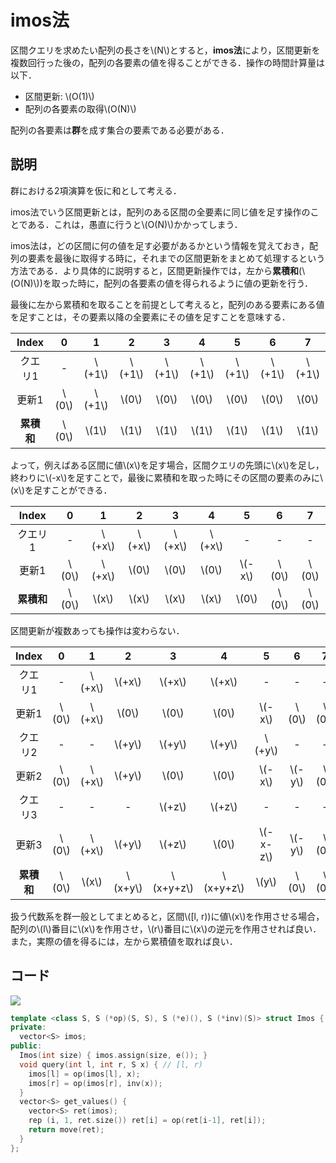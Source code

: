 # imos法
区間クエリを求めたい配列の長さを\\(N\\)とすると，**imos法**により，区間更新を複数回行った後の，配列の各要素の値を得ることができる．操作の時間計算量は以下．
- 区間更新: \\(O(1)\\)
- 配列の各要素の取得\\(O(N)\\)

配列の各要素は**群**を成す集合の要素である必要がある．

## 説明
群における2項演算を仮に和として考える．

imos法でいう区間更新とは，配列のある区間の全要素に同じ値を足す操作のことである．これは，愚直に行うと\\(O(N)\\)かかってしまう．

imos法は，どの区間に何の値を足す必要があるかという情報を覚えておき，配列の要素を最後に取得する時に，それまでの区間更新をまとめて処理するという方法である．より具体的に説明すると，区間更新操作では，左から**累積和**(\\(O(N)\\))を取った時に，配列の各要素の値を得られるように値の更新を行う．

最後に左から累積和を取ることを前提として考えると，配列のある要素にある値を足すことは，その要素以降の全要素にその値を足すことを意味する．

|Index|0|1|2|3|4|5|6|7|
|:-:|:-:|:-:|:-:|:-:|:-:|:-:|:-:|:-:|
|クエリ1|-|\\(+1\\)|\\(+1\\)|\\(+1\\)|\\(+1\\)|\\(+1\\)|\\(+1\\)|\\(+1\\)|
|更新1|\\(0\\)|\\(+1\\)|\\(0\\)|\\(0\\)|\\(0\\)|\\(0\\)|\\(0\\)|\\(0\\)|
|**累積和**|\\(0\\)|\\(1\\)|\\(1\\)|\\(1\\)|\\(1\\)|\\(1\\)|\\(1\\)|\\(1\\)|

よって，例えばある区間に値\\(x\\)を足す場合，区間クエリの先頭に\\(x\\)を足し，終わりに\\(-x\\)を足すことで，最後に累積和を取った時にその区間の要素のみに\\(x\\)を足すことができる．

|Index|0|1|2|3|4|5|6|7|
|:-:|:-:|:-:|:-:|:-:|:-:|:-:|:-:|:-:|
|クエリ1|-|\\(+x\\)|\\(+x\\)|\\(+x\\)|\\(+x\\)|-|-|-|
|更新1|\\(0\\)|\\(+x\\)|\\(0\\)|\\(0\\)|\\(0\\)|\\(-x\\)|\\(0\\)|\\(0\\)|
|**累積和**|\\(0\\)|\\(x\\)|\\(x\\)|\\(x\\)|\\(x\\)|\\(0\\)|\\(0\\)|\\(0\\)|

区間更新が複数あっても操作は変わらない．

|Index|0|1|2|3|4|5|6|7|
|:-:|:-:|:-:|:-:|:-:|:-:|:-:|:-:|:-:|
|クエリ1|-|\\(+x\\)|\\(+x\\)|\\(+x\\)|\\(+x\\)|-|-|-|
|更新1|\\(0\\)|\\(+x\\)|\\(0\\)|\\(0\\)|\\(0\\)|\\(-x\\)|\\(0\\)|\\(0\\)|
|クエリ2|-|-|\\(+y\\)|\\(+y\\)|\\(+y\\)|\\(+y\\)|-|-|
|更新2|\\(0\\)|\\(+x\\)|\\(+y\\)|\\(0\\)|\\(0\\)|\\(-x\\)|\\(-y\\)|\\(0\\)|
|クエリ3|-|-|-|\\(+z\\)|\\(+z\\)|-|-|-|
|更新3|\\(0\\)|\\(+x\\)|\\(+y\\)|\\(+z\\)|\\(0\\)|\\(-x-z\\)|\\(-y\\)|\\(0\\)|
|**累積和**|\\(0\\)|\\(x\\)|\\(x+y\\)|\\(x+y+z\\)|\\(x+y+z\\)|\\(y\\)|\\(0\\)|\\(0\\)|

扱う代数系を群一般としてまとめると，区間\\([l, r))に値\\(x\\)を作用させる場合，配列の\\(l\\)番目に\\(x\\)を作用させ，\\(r\\)番目に\\(x\\)の逆元を作用させれば良い．また，実際の値を得るには，左から累積値を取れば良い．

## コード
[![](https://img.shields.io/badge/verify-passing-brightgreen)](https://atcoder.jp/contests/abc183/submissions/29193275)

```cpp
template <class S, S (*op)(S, S), S (*e)(), S (*inv)(S)> struct Imos {
private:
  vector<S> imos;
public:
  Imos(int size) { imos.assign(size, e()); }
  void query(int l, int r, S x) { // [l, r)
    imos[l] = op(imos[l], x);
    imos[r] = op(imos[r], inv(x));
  }
  vector<S> get_values() {
    vector<S> ret(imos);
    rep (i, 1, ret.size()) ret[i] = op(ret[i-1], ret[i]);
    return move(ret);
  }
};
```